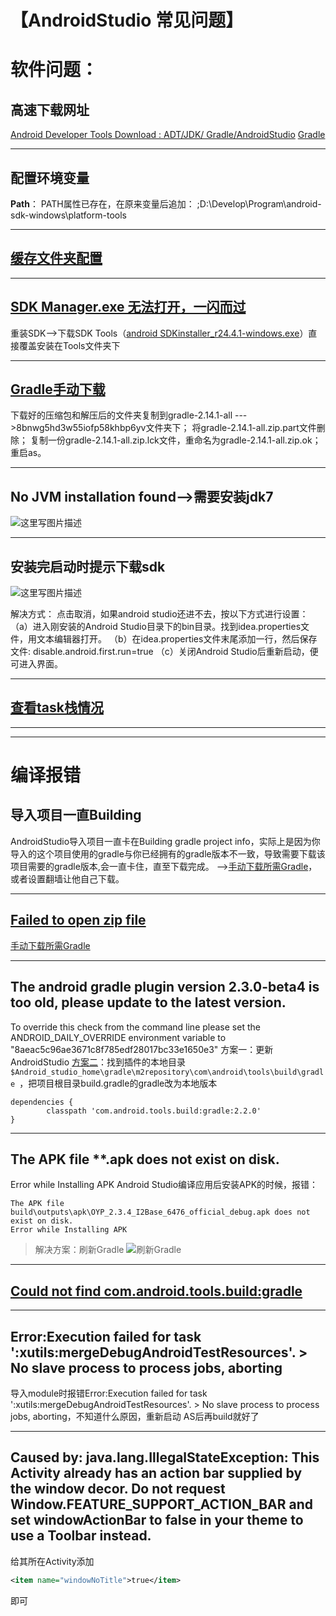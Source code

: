 



# **【AndroidStudio 常见问题】**

# **软件问题：**

## 高速下载网址

[Android Developer Tools Download : ADT/JDK/ Gradle/AndroidStudio](http://tools.android-studio.org/index.php)
[Gradle](https://services.gradle.org/distributions/)

------

## 配置环境变量

**Path**：	PATH属性已存在，在原来变量后追加：
;D:\Develop\Program\android-sdk-windows\platform-tools

------

## [缓存文件夹配置](http://blog.csdn.net/moira33/article/details/78553131)

------

## [SDK Manager.exe 无法打开，一闪而过](http://blog.csdn.net/moira33/article/details/78553111)

重装SDK-->下载SDK Tools（[android SDKinstaller_r24.4.1-windows.exe](https://link.jianshu.com/?t=http://pan.baidu.com/s/1hsI5Yao)）直接覆盖安装在Tools文件夹下

------

## [Gradle手动下载](http://blog.csdn.net/moira33/article/details/78549351)

下载好的压缩包和解压后的文件夹复制到gradle-2.14.1-all --->8bnwg5hd3w55iofp58khbp6yv文件夹下；
将gradle-2.14.1-all.zip.part文件删除；
复制一份gradle-2.14.1-all.zip.lck文件，重命名为gradle-2.14.1-all.zip.ok；
重启as。

------

## No JVM installation found-->需要安装jdk7

 ![这里写图片描述](http://img.blog.csdn.net/20171115220930250?watermark/2/text/aHR0cDovL2Jsb2cuY3Nkbi5uZXQvbW9pcmEzMw==/font/5a6L5L2T/fontsize/400/fill/I0JBQkFCMA==/dissolve/70/gravity/SouthEast)

------

## 安装完启动时提示下载sdk

 ![这里写图片描述](http://img.blog.csdn.net/20171115220946603?watermark/2/text/aHR0cDovL2Jsb2cuY3Nkbi5uZXQvbW9pcmEzMw==/font/5a6L5L2T/fontsize/400/fill/I0JBQkFCMA==/dissolve/70/gravity/SouthEast)

解决方式：
点击取消，如果android studio还进不去，按以下方式进行设置：
（a）进入刚安装的Android Studio目录下的bin目录。找到idea.properties文件，用文本编辑器打开。
（b）在idea.properties文件末尾添加一行，然后保存文件:
disable.android.first.run=true
（c）关闭Android Studio后重新启动，便可进入界面。

------

## [查看task栈情况](http://blog.csdn.net/moira33/article/details/78845935)

------

------





# **编译报错**

## 导入项目一直Building

AndroidStudio导入项目一直卡在Building gradle project info，实际上是因为你导入的这个项目使用的gradle与你已经拥有的gradle版本不一致，导致需要下载该项目需要的gradle版本,会一直卡住，直至下载完成。
-->[手动下载所需Gradle](http://blog.csdn.net/moira33/article/details/78549351)，或者设置翻墙让他自己下载。

------

## [Failed to open zip file](http://blog.csdn.net/moira33/article/details/78553093)

[手动下载所需Gradle](http://blog.csdn.net/moira33/article/details/78549351)

------

## The android gradle plugin version 2.3.0-beta4 is too old, please update to the latest version.

To override this check from the command line please set the ANDROID_DAILY_OVERRIDE environment variable to "8aeac5c96ae3671c8f785edf28017bc33e1650e3"
方案一：更新AndroidStudio
[方案二](http://blog.csdn.net/jw20082009jw/article/details/69267413)：找到插件的本地目录`$Android_studio_home\gradle\m2repository\com\android\tools\build\gradle `，把项目根目录build.gradle的gradle改为本地版本

```
dependencies {  
        classpath 'com.android.tools.build:gradle:2.2.0'
}  
```

------

## The APK file  **.apk does not exist on disk.

Error while Installing APK
Android Studio编译应用后安装APK的时候，报错：

```
The APK file build\outputs\apk\OYP_2.3.4_I2Base_6476_official_debug.apk does not exist on disk.
Error while Installing APK
```

> 解决方案：刷新Gradle
> ![刷新Gradle](http://img.blog.csdn.net/20171124210829684?watermark/2/text/aHR0cDovL2Jsb2cuY3Nkbi5uZXQvbW9pcmEzMw==/font/5a6L5L2T/fontsize/400/fill/I0JBQkFCMA==/dissolve/70/gravity/SouthEast)

------

## [Could not find com.android.tools.build:gradle](http://blog.csdn.net/moira33/article/details/78850806)

------

## Error:Execution failed for task ':xutils:mergeDebugAndroidTestResources'. > No slave process to process jobs, aborting

导入module时报错Error:Execution failed for task ':xutils:mergeDebugAndroidTestResources'. > No slave process to process jobs, aborting，不知道什么原因，重新启动 AS后再build就好了

------

## Caused by: java.lang.IllegalStateException: This Activity already has an action bar supplied by the window decor. Do not request Window.FEATURE_SUPPORT_ACTION_BAR and set windowActionBar to false in your theme to use a Toolbar instead.
给其所在Activity添加
``` xml
<item name="windowNoTitle">true</item>
```
即可

